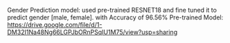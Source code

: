 Gender Prediction model:
 used pre-trained RESNET18 and fine tuned it to predict gender [male, female].
 with Accuracy of 96.56%
Pre-trained Model: https://drive.google.com/file/d/1-DM32I1Na48Ng66LGPJbORnPSqIU1M75/view?usp=sharing
